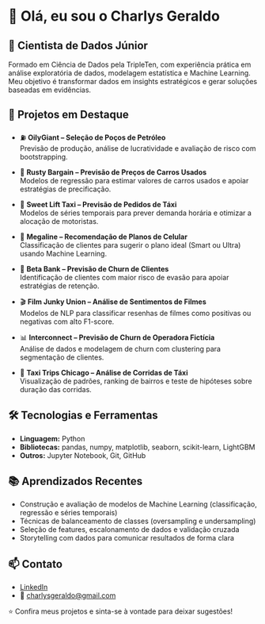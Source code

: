 # 👋 Olá, eu sou o Charlys Geraldo

## 🎯 Cientista de Dados Júnior

Formado em Ciência de Dados pela TripleTen, com experiência prática em análise exploratória de dados, modelagem estatística e Machine Learning.  
Meu objetivo é transformar dados em insights estratégicos e gerar soluções baseadas em evidências.

## 📂 Projetos em Destaque

- ⛽ **OilyGiant – Seleção de Poços de Petróleo**  
  Previsão de produção, análise de lucratividade e avaliação de risco com bootstrapping.

- 🚗 **Rusty Bargain – Previsão de Preços de Carros Usados**  
  Modelos de regressão para estimar valores de carros usados e apoiar estratégias de precificação.

- 🚕 **Sweet Lift Taxi – Previsão de Pedidos de Táxi**  
  Modelos de séries temporais para prever demanda horária e otimizar a alocação de motoristas.

- 📱 **Megaline – Recomendação de Planos de Celular**  
  Classificação de clientes para sugerir o plano ideal (Smart ou Ultra) usando Machine Learning.

- 🏦 **Beta Bank – Previsão de Churn de Clientes**  
  Identificação de clientes com maior risco de evasão para apoiar estratégias de retenção.

- 🎬 **Film Junky Union – Análise de Sentimentos de Filmes**  
  Modelos de NLP para classificar resenhas de filmes como positivas ou negativas com alto F1-score.

- 📊 **Interconnect – Previsão de Churn de Operadora Fictícia**  
  Análise de dados e modelagem de churn com clustering para segmentação de clientes.

- 🚖 **Taxi Trips Chicago – Análise de Corridas de Táxi**  
  Visualização de padrões, ranking de bairros e teste de hipóteses sobre duração das corridas.

## 🛠️ Tecnologias e Ferramentas

- **Linguagem:** Python  
- **Bibliotecas:** pandas, numpy, matplotlib, seaborn, scikit-learn, LightGBM  
- **Outros:** Jupyter Notebook, Git, GitHub  

## 📚 Aprendizados Recentes

- Construção e avaliação de modelos de Machine Learning (classificação, regressão e séries temporais)  
- Técnicas de balanceamento de classes (oversampling e undersampling)  
- Seleção de features, escalonamento de dados e validação cruzada  
- Storytelling com dados para comunicar resultados de forma clara  

## 📫 Contato

- [LinkedIn](https://www.linkedin.com/in/charlys-geraldo-a66b46320)  
- 📧 charlysgeraldo@gmail.com  

⭐ Confira meus projetos e sinta-se à vontade para deixar sugestões!

